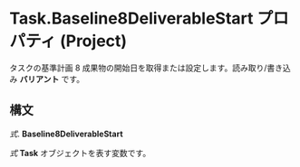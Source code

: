 
# Task.Baseline8DeliverableStart プロパティ (Project)

タスクの基準計画 8 成果物の開始日を取得または設定します。読み取り/書き込み **バリアント** です。


## 構文

 _式_. **Baseline8DeliverableStart**

 _式_ **Task** オブジェクトを表す変数です。

